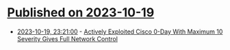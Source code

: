 # [Published on 2023-10-19](index.md)

* [2023-10-19, 23:21:00](https://soylentnews.org/article.pl?sid=23/10/19/0353229&from=rss) - [Actively Exploited Cisco 0-Day With Maximum 10 Severity Gives Full Network Control](https://soylentnews.org/article.pl?sid=23/10/19/0353229&from=rss)
